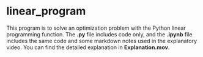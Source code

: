 # linear_program
This program is to solve an optimization problem with the Python linear programming function. The __.py__ file includes code only, and the __.ipynb__ file includes the same code and some markdown notes used in the explanatory video. You can find the detailed explanation in __Explanation.mov__. 
